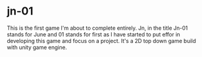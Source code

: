 # jn-01

This is the first game I'm about to complete entirely. Jn, in the title Jn-01 stands for June and 01 stands for first as I have started to put effor in developing this game and focus on a project. It's a 2D top down game build with unity game engine.
